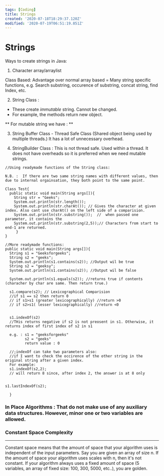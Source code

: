 ```yaml
---
tags: [Coding]
title: Strings
created: '2020-07-18T18:29:37.120Z'
modified: '2020-07-19T06:51:19.851Z'
---
```


# Strings

Ways to create strings in Java: 
1. Character array/arraylist

Class Based: 
Advantage over normal array based = Many string specific functions, e.g. Search substring, occurence of substring, concat string, find Index, etc.




2. String Class : 
  * These create _immutable_ string. Cannot be changed.
  * For example, the methods return new object.

** For mutable string we have : **

3. String Buffer Class  - Thread Safe Class (Shared object being used by multiple threads.) It has a lot of unnecessary overhead.

4. StringBuilder Class : This is not thread safe. Used within a thread. It does not have overheads so it is preferred when we need mutable strings.

```
//Using readymade functions of the String class: 

N.B. :  If there are two same string names with different values, then due to internal orgainsation, they both point to the same point.

Class Test{
  public static void main(String args[]){
    String str = "Geeks";
    System.out.println(str.length());
    System.out.println(str.charAt()); // Gives the character at given index. Also cant use charAt() on the left side of a comparision.
    System.out.println(str.substring());  //  when passed one parameter, it contains the
    System.out.println(str.substring(2,5));// Characters from start to end-1 are returned. 
     }
}

```


```
//More readymade functions:
public static void main(String args[]){
  String s1 = "Geeksforgeeks";
  String s2 = "geeks";
  System.out.println(s1.contains(s2)); //Output wil be true
  String s2 = "geeksy";
  System.out.println(s1.contains(s2)); //Output wil be false

  System.out.println(s1.equals(s2)); //returns true if contents (characher by char are same. Then return true.)

  s1.compare(s2); // Lexicographical Comparision
  //if s1 == s2 then return 0
  // if s1>s1 (greater lexicographically) //return >0
  // if s2>s1( lesser lexicographically) //return <0


  s1.indexOf(s2)
  //THis returns negative if s2 is not preosent in s1. Otherwise, it returns index of first index of s2 in s1

  e.g. : s1 = "geeksforgeeks"
         s2 = "geeks"
         return value : 0 

  //;indexOf can take two parameters also:
  //if I want to check the occirence of the other string in the original string after a given index.
  For example:
  s1.indexOf(s2,2);
  // will return 8 since, after index 2, the answer is at 8 only


s1.lastIndexOf(s2);
  
  }
```

### In Place Algorithms : That do not make use of any auxiliary data structures. However, minor one or two variables are allowed.


### Constant Space Complexity 
---
Constant space means that the amount of space that your algorithm uses is independent of the input parameters. Say you are given an array of size n. If the amount of space your algorithm uses scales with n, then it's not constant. If your algorithm always uses a fixed amount of space (5 variables, an array of fixed size: 100, 300, 5000, etc..), you are golden.


